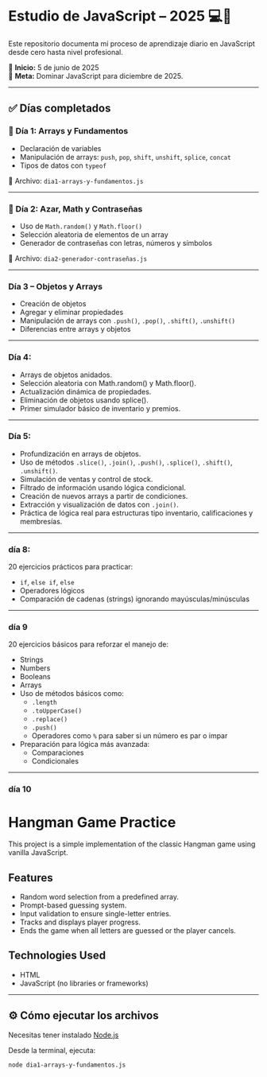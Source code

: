 # Estudio de JavaScript – 2025 💻🚀

Este repositorio documenta mi proceso de aprendizaje diario en JavaScript desde cero hasta nivel profesional.

📅 **Inicio:** 5 de junio de 2025  
🎯 **Meta:** Dominar JavaScript para diciembre de 2025.

---

## ✅ Días completados

### 🔹 Día 1: Arrays y Fundamentos
- Declaración de variables
- Manipulación de arrays: `push`, `pop`, `shift`, `unshift`, `splice`, `concat`
- Tipos de datos con `typeof`

📄 Archivo: `dia1-arrays-y-fundamentos.js`

---

### 🔹 Día 2: Azar, Math y Contraseñas
- Uso de `Math.random()` y `Math.floor()`
- Selección aleatoria de elementos de un array
- Generador de contraseñas con letras, números y símbolos

📄 Archivo: `dia2-generador-contraseñas.js`

---
### Día 3 – Objetos y Arrays

- Creación de objetos
- Agregar y eliminar propiedades
- Manipulación de arrays con `.push()`, `.pop()`, `.shift()`, `.unshift()`
- Diferencias entre arrays y objetos
---
### Día 4: 
- Arrays de objetos anidados.
- Selección aleatoria con Math.random() y Math.floor().
- Actualización dinámica de propiedades.
- Eliminación de objetos usando splice().
- Primer simulador básico de inventario y premios.
---
### Día 5:
- Profundización en arrays de objetos.
- Uso de métodos `.slice()`, `.join()`, `.push()`, `.splice()`, `.shift()`, `.unshift()`.
- Simulación de ventas y control de stock.
- Filtrado de información usando lógica condicional.
- Creación de nuevos arrays a partir de condiciones.
- Extracción y visualización de datos con `.join()`.
- Práctica de lógica real para estructuras tipo inventario, calificaciones y membresías.
---
### día 8:
20 ejercicios prácticos para practicar:
  - `if`, `else if`, `else`
  - Operadores lógicos
  - Comparación de cadenas (strings) ignorando mayúsculas/minúsculas
  
---

### día 9

20 ejercicios básicos para reforzar el manejo de:
  - Strings
  - Numbers
  - Booleans
  - Arrays
  - Uso de métodos básicos como:
    - `.length`
    - `.toUpperCase()`
    - `.replace()`
    - `.push()`
    - Operadores como `%` para saber si un número es par o impar
- Preparación para lógica más avanzada:
  - Comparaciones
  - Condicionales

--- 

### día 10

 # Hangman Game Practice

This project is a simple implementation of the classic Hangman game using vanilla JavaScript.

## Features

- Random word selection from a predefined array.
- Prompt-based guessing system.
- Input validation to ensure single-letter entries.
- Tracks and displays player progress.
- Ends the game when all letters are guessed or the player cancels.

## Technologies Used

- HTML
- JavaScript (no libraries or frameworks)

---

## ⚙️ Cómo ejecutar los archivos

Necesitas tener instalado [Node.js](https://nodejs.org)

Desde la terminal, ejecuta:
```bash
node dia1-arrays-y-fundamentos.js
